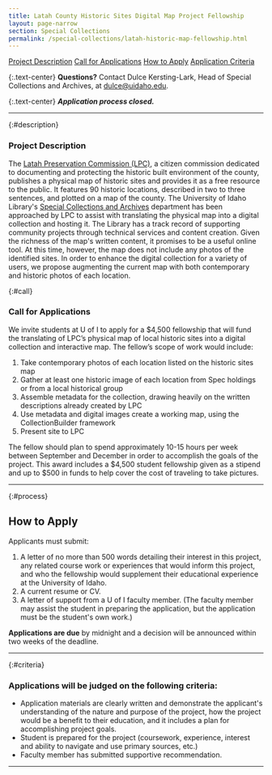 ```yaml
---
title: Latah County Historic Sites Digital Map Project Fellowship
layout: page-narrow
section: Special Collections
permalink: /special-collections/latah-historic-map-fellowship.html
---
```


<div class="text-center mb-2 pt-3">
    <a href="#description" class="btn btn-secondary btn-sm my-2 mx-1">Project Description</a>
    <a href="#call" class="btn btn-secondary btn-sm my-2 mx-1">Call for Applications</a>
    <a href="#process" class="btn btn-secondary btn-sm my-2 mx-1">How to Apply</a>
    <a href="#criteria" class="btn btn-secondary btn-sm my-2 mx-1">Application Criteria</a>
    <!--<a href="https://forms.office.com/pages/responsepage.aspx?id=Y2u8fpJXGUqyCwS4JgSIUxaSEHQ0MBFJmCa2EIVFmhNUOUJVTTExWTNVOEZFQUJISUNYSEFRUUtZTS4u" class="btn btn-info my-2 mx-1">
    <span class="fas fa-edit"></span> Submit an Application</a>-->
</div>

{:.text-center}
**Questions?** Contact Dulce Kersting-Lark, Head of Special Collections and Archives, at [dulce@uidaho.edu](mailto:dulce@uidaho.edu).

{:.text-center}
**_Application process closed._**

---

{:#description}
### Project Description
The [Latah Preservation Commission (LPC)](https://latahcountyid.gov/commissions/#gsc.tab=0), a citizen commission dedicated to documenting and protecting the historic built environment of the county, publishes a physical map of historic sites and provides it as a free resource to the public. It features 90 historic locations, described in two to three sentences, and plotted on a map of the county. The University of Idaho Library's [Special Collections and Archives](https://www.lib.uidaho.edu/special-collections/) department has been approached by LPC to assist with translating the physical map into a digital collection and hosting it. The Library has a track record of supporting community projects through technical services and content creation. Given the richness of the map's written content, it promises to be a useful online tool. At this time, however, the map does not include any photos of the identified sites. In order to enhance the digital collection for a variety of users, we propose augmenting the current map with both contemporary and historic photos of each location. 

{:#call}
### Call for Applications
We invite students at U of I to apply for a $4,500 fellowship that will fund the translating of LPC’s physical map of local historic sites into a digital collection and interactive map. The fellow’s scope of work would include:

1.	Take contemporary photos of each location listed on the historic sites map
2.	Gather at least one historic image of each location from Spec holdings or from a local historical group
3.	Assemble metadata for the collection, drawing heavily on the written descriptions already created by LPC
4.	Use metadata and digital images create a working map, using the CollectionBuilder framework
5.	Present site to LPC   

The fellow should plan to spend approximately 10-15 hours per week between September and December in order to accomplish the goals of the project. This award includes a $4,500 student fellowship given as a stipend and up to $500 in funds to help cover the cost of traveling to take pictures.

---

{:#process}
## How to Apply

Applicants must submit:

1.	A letter of no more than 500 words detailing their interest in this project, any related course work or experiences that would inform this project, and who the fellowship would supplement their educational experience at the University of Idaho.
2.	A current resume or CV.
3.	A letter of support from a U of I faculty member. (The faculty member may assist the student in preparing the application, but the application must be the student's own work.)

<!--
{:.text-center}
{% include feature/button.html color="info" text="Submit an Application" link="https://forms.office.com/pages/responsepage.aspx?id=Y2u8fpJXGUqyCwS4JgSIUxaSEHQ0MBFJmCa2EIVFmhNUOUJVTTExWTNVOEZFQUJISUNYSEFRUUtZTS4u" %}-->

**Applications are due** by midnight and a decision will be announced within two weeks of the deadline.

---

{:#criteria}
### Applications will be judged on the following criteria:

-   Application materials are clearly written and demonstrate the applicant's understanding of the nature and purpose of the project, how the project would be a benefit to their education, and it includes a plan for accomplishing project goals.
-   Student is prepared for the project (coursework, experience, interest and ability to navigate and use primary sources, etc.)
-   Faculty member has submitted supportive recommendation.

---